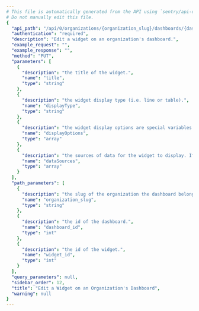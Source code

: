 ```yaml
---
# This file is automatically generated from the API using `sentry/api-docs/generator.py.`
# Do not manually edit this file.
{
  "api_path": "/api/0/organizations/{organization_slug}/dashboards/{dashboard_id}/widgets/{widget_id}", 
  "authentication": "required", 
  "description": "Edit a widget on an organization's dashboard.", 
  "example_request": "", 
  "example_response": "", 
  "method": "PUT", 
  "parameters": [
    {
      "description": "the title of the widget.", 
      "name": "title", 
      "type": "string"
    }, 
    {
      "description": "the widget display type (i.e. line or table).", 
      "name": "displayType", 
      "type": "string"
    }, 
    {
      "description": "the widget display options are special variables necessary to displaying the widget correctly.", 
      "name": "displayOptions", 
      "type": "array"
    }, 
    {
      "description": "the sources of data for the widget to display. If supplied the entire set of data sources will be deleted and replaced with the input provided.", 
      "name": "dataSources", 
      "type": "array"
    }
  ], 
  "path_parameters": [
    {
      "description": "the slug of the organization the dashboard belongs to.", 
      "name": "organization_slug", 
      "type": "string"
    }, 
    {
      "description": "the id of the dashboard.", 
      "name": "dashboard_id", 
      "type": "int"
    }, 
    {
      "description": "the id of the widget.", 
      "name": "widget_id", 
      "type": "int"
    }
  ], 
  "query_parameters": null, 
  "sidebar_order": 12, 
  "title": "Edit a Widget on an Organization's Dashboard", 
  "warning": null
}
---
```

